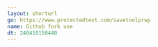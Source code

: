 ```yaml
---
layout: shorturl
go: https://www.protectedtext.com/savetoolprwp
name: Github fork use
dt: 240410150440
---
```

